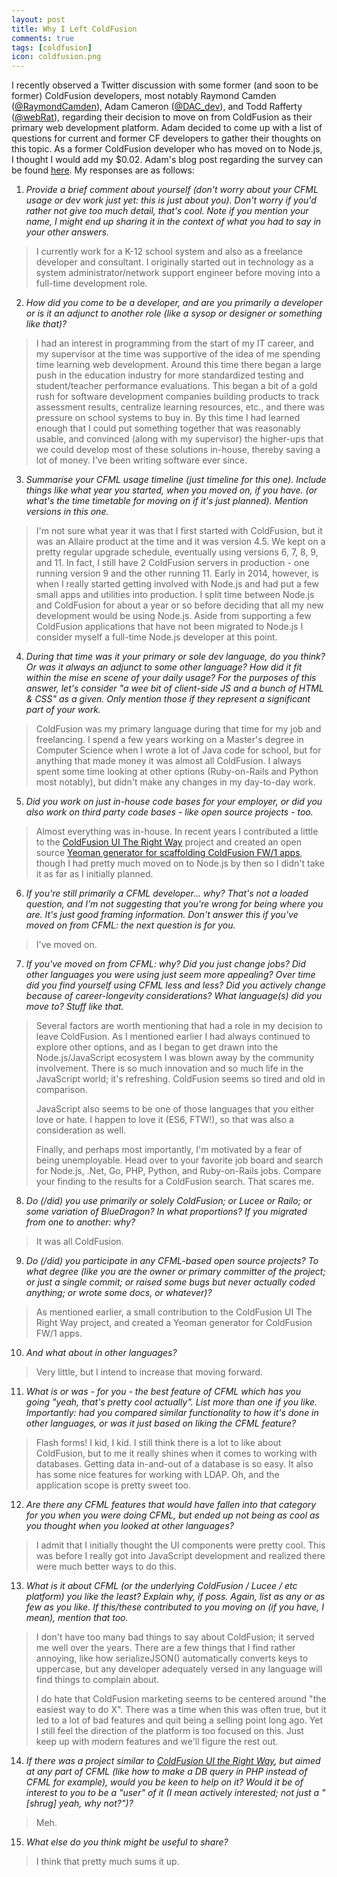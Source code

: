 ```yaml
---
layout: post
title: Why I Left ColdFusion
comments: true
tags: [coldfusion]
icon: coldfusion.png
---
```


I recently observed a Twitter discussion with some former (and soon to be former) ColdFusion developers, most notably
Raymond Camden ([@RaymondCamden](https://twitter.com/raymondcamden)), Adam Cameron ([@DAC_dev](https://twitter.com/dac_dev)),
and Todd Rafferty ([@webRat](https://twitter.com/webrat)), regarding their decision to move on from ColdFusion
as their primary web development platform. Adam decided to come up with a list of questions for current and former CF developers
to gather their thoughts on this topic. As a former ColdFusion developer who has moved
on to Node.js, I thought I would add my $0.02. Adam's blog post regarding the survey can be found [here](http://blog.adamcameron.me/2017/01/survey-cfml-usage-and-migration.html).
My responses are as follows:

1) *Provide a brief comment about yourself (don't worry about your CFML usage or dev work just yet: this is just about you). Don't worry if
you'd rather not give too much detail, that's cool. Note if you mention your name, I might end up sharing it in the context of what you
had to say in your other answers.*

>I currently work for a K-12 school system and also as a freelance developer and consultant. I originally started out
>in technology as a system administrator/network support engineer before moving into a full-time development role.

2) *How did you come to be a developer, and are you primarily a developer or is it an adjunct to another role (like a sysop or
designer or something like that)?*

>I had an interest in programming from the start of my IT career, and my supervisor at the time was supportive of the idea of me spending
>time learning web development. Around this time there began a large push in the education industry for more standardized
>testing and student/teacher performance evaluations. This began a bit of a gold rush for software development companies building
>products to track assessment results, centralize learning resources, etc., and there was pressure on school systems to
>buy in. By this time I had learned enough that I could
>put something together that was reasonably usable, and convinced (along with my supervisor) the higher-ups that we could
>develop most of these solutions in-house, thereby saving a lot of money. I've been writing software ever since.

3) *Summarise your CFML usage timeline (just timeline for this one). Include things like what year you started, when you moved on, if you have.
(or what's the time timetable for moving on if it's just planned). Mention versions in this one.*

>I'm not sure what year it was that I first started with ColdFusion, but it was an Allaire product at the time and it
>was version 4.5. We kept on a pretty regular upgrade schedule, eventually using versions 6, 7, 8, 9, and 11. In fact, I still
>have 2 ColdFusion servers in production - one running version 9 and the other running 11. Early in 2014, however, is when I really
>started getting involved with Node.js and had put a few small apps and utilities into production. I split time between
>Node.js and ColdFusion for about a year or so before deciding that all my new development would be using Node.js.
>Aside from supporting a few ColdFusion applications that have not been migrated to Node.js I consider myself a full-time Node.js
>developer at this point.

4) *During that time was it your primary or sole dev language, do you think? Or was it always an adjunct to some other
language? How did it fit within the mise en scene of your daily usage? For the purposes of this
answer, let's consider "a wee bit of client-side JS and a bunch of HTML & CSS" as a given. Only mention
those if they represent a significant part of your work.*

>ColdFusion was my primary language during that time for my job and freelancing. I spend a few years working on a Master's
>degree in Computer Science when I wrote a lot of Java code for school, but for anything that made money it was almost all ColdFusion.
>I always spent some time looking at other options (Ruby-on-Rails and Python most notably), but didn't make any changes
>in my day-to-day work.

5) *Did you work on just in-house code bases for your employer, or did you also work on third party code bases - like open
source projects - too.*

>Almost everything was in-house. In recent years I contributed a little to the [ColdFusion UI The Right Way](https://github.com/cfjedimaster/ColdFusion-UI-the-Right-Way)
>project and created an open source [Yeoman generator for scaffolding ColdFusion FW/1 apps](https://www.npmjs.com/package/generator-cfml-mvc),
>though I had pretty much moved on to Node.js by then so I didn't take it as far as I initially planned.

6) *If you're still primarily a CFML developer... why? That's not a loaded question, and I'm not suggesting that you're wrong for being where you are. It's just good framing information. Don't
answer this if you've moved on from CFML: the next question is for you.*

>I've moved on.

7) *If you've moved on from CFML: why? Did you just change jobs? Did other languages you were using just seem more
appealing? Over time did you find yourself using CFML less and less? Did you actively change because of career-longevity
considerations? What language(s) did you move to? Stuff like that.*

>Several factors are worth mentioning that had a role in my decision to leave ColdFusion. As I mentioned earlier I had
>always continued to explore other options, and as I began to get drawn into the Node.js/JavaScript ecosystem I was blown away
>by the community involvement. There is so much innovation and so much life in the JavaScript world; it's refreshing.
>ColdFusion seems so tired and old in comparison.
>
>JavaScript also seems to be one of those languages that you either love
>or hate. I happen to love it (ES6, FTW!), so that was also a consideration as well.
>
>Finally, and perhaps most importantly,
>I'm motivated by a fear of being unemployable. Head over to your favorite job board and search for Node.js, .Net, Go, PHP, Python,
>and Ruby-on-Rails jobs. Compare your finding to the results for a ColdFusion search. That scares me.

8) *Do (/did) you use primarily or solely ColdFusion; or Lucee or Railo; or some variation of BlueDragon?
In what proportions? If you migrated from one to another: why?*

>It was all ColdFusion.

9) *Do (/did) you participate in any CFML-based open source projects? To what degree (like you are the owner or primary committer of the
project; or just a single commit; or raised some bugs but never actually coded anything; or wrote some docs, or whatever)?*

>As mentioned earlier, a small contribution to the ColdFusion UI The Right Way project, and created a Yeoman generator
>for ColdFusion FW/1 apps.

10) *And what about in other languages?*

>Very little, but I intend to increase that moving forward.

11) *What is or was - for you - the best feature of CFML which has you going "yeah, that's pretty cool actually". List more
than one if you like. Importantly: had you compared similar functionality to how it's done in other languages, or was it
just based on liking the CFML feature?*

>Flash forms! I kid, I kid. I still think there is a lot to like about ColdFusion, but to me it really shines
>when it comes to working with databases. Getting data in-and-out of a database is so easy. It also has some nice features
>for working with LDAP. Oh, and the application scope is pretty sweet too.

12) *Are there any CFML features that would have fallen into that category for you when you were doing CFML, but
ended up not being as cool as you thought when you looked at other languages?*

>I admit that I initially thought the UI components were pretty cool. This was before I really got into JavaScript
>development and realized there were much better ways to do this.

13) *What is it about CFML (or the underlying ColdFusion / Lucee / etc platform) you like the least? Explain why, if poss. Again, list as
any or as few as you like. If this/these contributed to you moving on (if you have, I mean), mention that too.*

>I don't have too many bad things to say about ColdFusion; it served me well over the years. There are a few things
>that I find rather annoying, like how serializeJSON() automatically converts keys to uppercase, but any developer
>adequately versed in any language will find things to complain about.
>
>I do hate that ColdFusion marketing seems to be centered around "the easiest way to do X". There was a time when this
>was often true, but it led to a lot of bad features and quit being a selling point long ago. Yet I still feel the direction of the
>platform is too focused on this. Just keep up with modern features and we'll figure the rest out.

14) *If there was a project similar to [ColdFusion UI the Right Way](https://github.com/cfjedimaster/ColdFusion-UI-the-Right-Way),
but aimed at any part of CFML (like how to make a DB query in PHP instead of CFML for example), would you be keen to help on
it? Would it be of interest to you to be a "user" of it (I mean actively interested; not just a "[shrug] yeah, why not?")?*

>Meh.

15) *What else do you think might be useful to share?*

>I think that pretty much sums it up.



